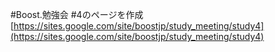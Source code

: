 #Boost.勉強会 #4のページを作成
[https://sites.google.com/site/boostjp/study_meeting/study4](https://sites.google.com/site/boostjp/study_meeting/study4) 